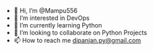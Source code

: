- 👋 Hi, I’m @Mampu556
- 👀 I’m interested in DevOps
- 🌱 I’m currently learning Python
- 💞️ I’m looking to collaborate on Python Projects
- 📫 How to reach me dipanjan.py@gmail.com

<!---
Mampu556/Mampu556 is a ✨ special ✨ repository because its `README.md` (this file) appears on your GitHub profile.
You can click the Preview link to take a look at your changes.
--->
